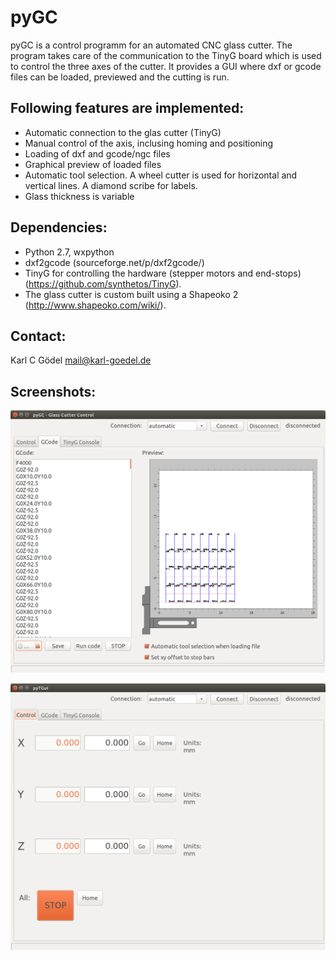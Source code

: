 pyGC
====

pyGC is a control programm for an automated CNC glass cutter.
The program takes care of the communication to the TinyG board which is used to control the three axes of the cutter.
It provides a GUI where dxf or gcode files can be loaded, previewed and the cutting is run.

Following features are implemented:
-----------------------------------
- Automatic connection to the glas cutter (TinyG)
- Manual control of the axis, inclusing homing and positioning
- Loading of dxf and gcode/ngc files
- Graphical preview of loaded files
- Automatic tool selection. A wheel cutter is used for horizontal and vertical lines. A diamond scribe for labels.
- Glass thickness is variable

Dependencies:
-------------
- Python 2.7, wxpython
- dxf2gcode (sourceforge.net/p/dxf2gcode/)
- TinyG for controlling the hardware (stepper motors and end-stops) (https://github.com/synthetos/TinyG).
- The glass cutter is custom built using a Shapeoko 2 (http://www.shapeoko.com/wiki/). 

Contact:
--------
Karl C Gödel
mail@karl-goedel.de

Screenshots:
------------

![Screen1](https://github.com/kcg/pyGC/blob/master/screenshots/screen1.png "Screenshot 1")

![Screen2](https://github.com/kcg/pyGC/blob/master/screenshots/screen2.png "Screenshot 2")
